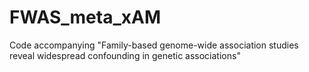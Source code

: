 # FWAS_meta_xAM
Code accompanying "Family-based genome-wide association studies reveal widespread confounding in genetic associations"
